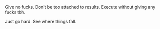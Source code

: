 Give no fucks.
Don't be too attached to results.
Execute without giving any fucks tbh.

Just go hard. See where things fall.